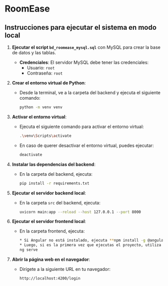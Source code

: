 # RoomEase

## Instrucciones para ejecutar el sistema en modo local

1. **Ejecutar el script `bd_roomease_mysql.sql`** con MySQL para crear la base de datos y las tablas.
   - **Credenciales**: El servidor MySQL debe tener las credenciales:
     - Usuario: `root`
     - Contraseña: `root`

2. **Crear el entorno virtual de Python**:
   - Desde la terminal, ve a la carpeta del backend y ejecuta el siguiente comando:
     ```bash
     python -m venv venv
     ```

3. **Activar el entorno virtual**:
   - Ejecuta el siguiente comando para activar el entorno virtual:
     ```bash
     .\venv\Scripts\activate
     ```
   - En caso de querer desactivar el entorno virtual, puedes ejecutar:
     ```bash
     deactivate
     ```

4. **Instalar las dependencias del backend**:
   - En la carpeta del backend, ejecuta:
     ```bash
     pip install -r requirements.txt
     ```

5. **Ejecutar el servidor backend local**:
   - En la carpeta `src` del backend, ejecuta:
     ```bash
     uvicorn main:app --reload --host 127.0.0.1 --port 8000
     ```

6. **Ejecutar el servidor frontend local**:
   - En la carpeta frontend, ejecuta:
     ```bash
     * Si Angular no está instalado, ejecuta **npm install -g @angular/cli**
     * Luego, si es la primera vez que ejecutas el proyecto, utiliza **npm install** 
     ng serve
     ```

7. **Abrir la página web en el navegador**:
   - Dirígete a la siguiente URL en tu navegador:
     ```
     http://localhost:4200/login
     ```

